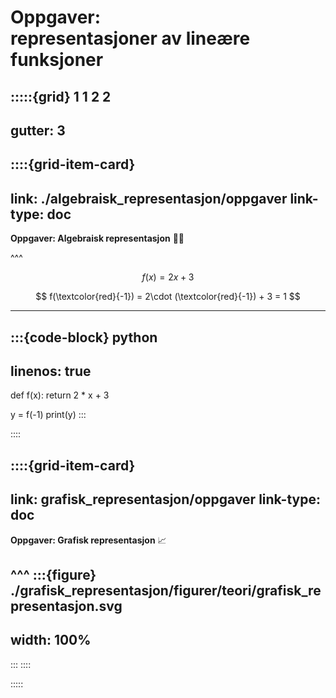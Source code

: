 # Oppgaver: <br> representasjoner av lineære funksjoner

:::::{grid} 1 1 2 2
---
gutter: 3
---

::::{grid-item-card}
---
link: ./algebraisk_representasjon/oppgaver
link-type: doc
---
**Oppgaver: Algebraisk representasjon** ✍🏼

^^^

$$
f(x) = 2x + 3
$$

$$
f(\textcolor{red}{-1}) = 2\cdot (\textcolor{red}{-1}) + 3 = 1
$$

---

:::{code-block} python
---
linenos: true
---
def f(x):
    return 2 * x + 3

y = f(-1)
print(y)
:::

::::

::::{grid-item-card}
---
link: grafisk_representasjon/oppgaver
link-type: doc
---
**Oppgaver: Grafisk representasjon** 📈

^^^
:::{figure} ./grafisk_representasjon/figurer/teori/grafisk_representasjon.svg
---
width: 100%
---
:::
::::

:::::
